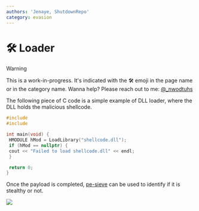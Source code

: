 ```yaml
---
authors: 'Jenaye, ShutdownRepo'
category: evasion
---
```


# 🛠️ Loader

> [!WARNING]
> This is a work-in-progress. It's indicated with the 🛠️ emoji in the page name or in the category name. Wanna help? Please reach out to me: [@_nwodtuhs](https://twitter.com/_nwodtuhs)

The following piece of C code is a simple example of DLL loader, where the DLL holds the malicious shellcode.

```c
#include 
#include 

int main(void) {
 HMODULE hMod = LoadLibrary("shellcode.dll");
 if (hMod == nullptr) {
 cout << "Failed to load shellcode.dll" << endl;
 }

 return 0;
}
```

Once the payload is completed, [pe-sieve](https://github.com/hasherezade/pe-sieve) can be used to identify if it is stealthy or not.

![](./assets/ps-sieve.png)




